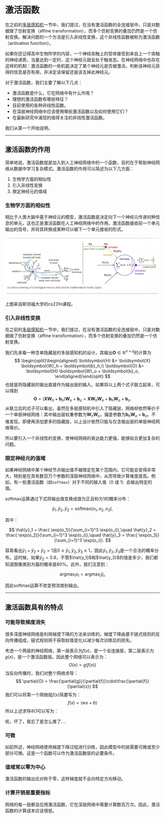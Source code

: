 # 激活函数

在之前的[多层感知机](./[1]multilayer-perceptron.md)一节中，我们提过，在没有激活函数的全连接层中，只是对数据做了仿射变换（affine transformation），而多个仿射变换的叠加仍然是一个仿射变换。解决问题的一个方法是引入非线性变换，这个非线性函数被称为激活函数（activation function）。

如果你还记得高中生物所学的内容，一个神经突触上的受体接受到来自上一个突触的神经递质，当量达到一定时，这个神经元就会处于触发态。在神经网络中也存在这样的机制：激活函数的一些机能决定了某个神经元是否被激活，判断该神经元获得的信息是否有用，并决定该保留还是该去掉此神经元。

对于激活函数，我们主要了解以下几点：

- 激活函数是什么，它在网络中有什么作用？
- 理想的激活函数有哪些特征？
- 目前使用的各种非线性函数。
- 在深层神经网络中应该使用哪些激活函数以及如何使用它们？
- 在最新研究中涌现的值得关注的非线性激活函数。

我们从第一个开始说明。

---

## 激活函数的作用

简单地说，激活函数就是加入到人工神经网络中的一个函数，目的在于帮助神经网络从数据中学习复杂模式。激活函数的作用可以简述为以下几方面：

1. 生物学方面的相似性
2. 引入非线性变换
3. 限定神经元的值域

### 生物学方面的相似性

相比于人类大脑中基于神经元的模型，激活函数是决定向下一个神经元传递何种信息的单元，这也正是激活函数在人工神经网络中的作用。激活函数接收前一个单元输出的信号，并将其转换成某种可以被下一个单元接收的形式。

![img](./src/activation-functions/100047382-89607-1.jpg)

上图来自斯坦福大学的cs231n课程。

### 引入非线性变换

在之前的[多层感知机](./[1]multilayer-perceptron.md)一节中，我们提过，在没有激活函数的全连接层中，只是对数据做了仿射变换（affine transformation），而多个仿射变换的叠加仍然是一个仿射变换。

我们先来看一种含单隐藏层的多层感知机的设计。其输出$\boldsymbol{O} \in \mathbb{R}^{n \times q}$的计算为
$$
\begin{split}\begin{aligned} \boldsymbol{H} &= \boldsymbol{X} \boldsymbol{W}_h + \boldsymbol{b}_h,\\ \boldsymbol{O} &= \boldsymbol{H} \boldsymbol{W}_o + \boldsymbol{b}_o, \end{aligned}\end{split}
$$
也就是将隐藏层的输出直接作为输出层的输入。如果将以上两个式子联立起来，可以得到
$$
\boldsymbol{O} = (\boldsymbol{X} \boldsymbol{W}_h + \boldsymbol{b}_h)\boldsymbol{W}_o + \boldsymbol{b}_o = \boldsymbol{X} \boldsymbol{W}_h\boldsymbol{W}_o + \boldsymbol{b}_h \boldsymbol{W}_o + \boldsymbol{b}_o.
$$
从联立后的式子可以看出，虽然在多层感知机中引入了隐藏层，网络却依然等价于一个单层神经网络：其中输出层权重参数为$\boldsymbol{W}_h\boldsymbol{W}_o$，偏差参数为$\boldsymbol{b}_h \boldsymbol{W}_o + \boldsymbol{b}_o$。不难发现，即便再添加更多的隐藏层，以上设计依然只能与仅含输出层的单层神经网络等价。

所以要引入一个非线性的变换，使神经网络的表达能力更强，能够拟合更加复杂的问题。

### 限定神经元的值域

如果神经网络中某个神经节点输出值不被限定在某个范围内，它可能会变得非常大，特别是在具有数百万个参数的深层神经网络中，从而导致计算难度提高。例如，有一些激活函数（如`softmax`）对于不同的输入值（0 或 1）会输出特定的值。

softmax运算通过下式将输出值变换成值为正且和为1的概率分布：


$$
\hat{y}_1, \hat{y}_2, \hat{y}_3 = \text{softmax}(o_1, o_2, o_3),
$$


其中：


$$
\hat{y}_1 = \frac{ \exp(o_1)}{\sum_{i=1}^3 \exp(o_i)},\quad
\hat{y}_2 = \frac{ \exp(o_2)}{\sum_{i=1}^3 \exp(o_i)},\quad
\hat{y}_3 = \frac{ \exp(o_3)}{\sum_{i=1}^3 \exp(o_i)}.
$$


容易看出$\hat{y}_1 + \hat{y}_2 + \hat{y}_3 = 1$且$0 \leq \hat{y}_1, \hat{y}_2, \hat{y}_3 \leq 1$，因此$\hat{y}_1, \hat{y}_2, \hat{y}_3$是一个合法的概率分布。这时候，如果$\hat{y}_2=0.8$，不管$\hat{y_1}$和$\hat{y_3}$的值是多少，我们都知道图像类别为猫的概率是80%。此外，我们注意到：


$$
\operatorname*{argmax}_i o_i = \operatorname*{argmax}_i \hat y_i,
$$


因此softmax运算不改变预测类别输出。

---

## 激活函数具有的特点

### 可能导致梯度消失

很多深度神经网络是利用梯度下降的方法来训练的。梯度下降由基于链式规则的反向传播组成，链式规则用于获取权值变化以减少每次训练后的损失。

考虑一个两层的神经网络，第一层表示为$f{(x)}$，是一个全连接层，第二层表示为$g{(x)}$，是一个激活函数层。因此整个网络可以表示为：
$$
O(x) = g(f(x))
$$
当反向传播时，我们对整个网络求导：
$$
\partial{O} = \frac{\partial{g}}{\partial{f}}\cdot\frac{\partial{f}}{\partial{x}}
$$
我们可以将第一个网络层$f(x)$简要写为：
$$
f(x) = (w x + b)
$$
所以上述求导$\partial{O}$可以写为：

呃，坏了，我忘了是怎么推了....

### 可微

如前所述，神经网络使用梯度下降过程进行训练，因此模型中的层需要可微或至少部分可微。这是一个函数可以作为激活函数层的必要条件。

### 值域常以零为中心

激活函数的输出应对称于零，这样梯度就不会向特定方向移动。

### 计算开销是重要指标

网络的每一层都会应用激活函数，它在深层网络中需要计算数百万次。因此，激活函数的计算成本应该很低。

